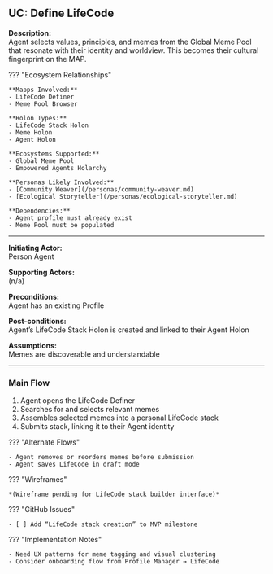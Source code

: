 ## UC: Define LifeCode

**Description:**  
Agent selects values, principles, and memes from the Global Meme Pool that resonate with their identity and worldview. This becomes their cultural fingerprint on the MAP.

??? "Ecosystem Relationships"

    **Mapps Involved:**
    - LifeCode Definer
    - Meme Pool Browser

    **Holon Types:**
    - LifeCode Stack Holon
    - Meme Holon
    - Agent Holon

    **Ecosystems Supported:**
    - Global Meme Pool
    - Empowered Agents Holarchy

    **Personas Likely Involved:**
    - [Community Weaver](/personas/community-weaver.md)
    - [Ecological Storyteller](/personas/ecological-storyteller.md)

    **Dependencies:**
    - Agent profile must already exist
    - Meme Pool must be populated

---

**Initiating Actor:**  
Person Agent

**Supporting Actors:**  
(n/a)

**Preconditions:**  
Agent has an existing Profile

**Post-conditions:**  
Agent’s LifeCode Stack Holon is created and linked to their Agent Holon

**Assumptions:**  
Memes are discoverable and understandable

---

### Main Flow

1. Agent opens the LifeCode Definer
2. Searches for and selects relevant memes
3. Assembles selected memes into a personal LifeCode stack
4. Submits stack, linking it to their Agent identity

??? "Alternate Flows"

    - Agent removes or reorders memes before submission
    - Agent saves LifeCode in draft mode

??? "Wireframes"

    *(Wireframe pending for LifeCode stack builder interface)*

??? "GitHub Issues"

    - [ ] Add “LifeCode stack creation” to MVP milestone

??? "Implementation Notes"

    - Need UX patterns for meme tagging and visual clustering
    - Consider onboarding flow from Profile Manager → LifeCode